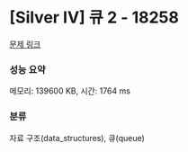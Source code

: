 # [Silver IV] 큐 2 - 18258 

[문제 링크](https://www.acmicpc.net/problem/18258) 

### 성능 요약

메모리: 139600 KB, 시간: 1764 ms

### 분류

자료 구조(data_structures), 큐(queue)


